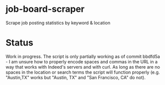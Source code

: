 # job-board-scraper
Scrape job posting statistics by keyword &amp; location

# Status
Work in progress.
The script is only partially working as of commit bbdfd5a - I am unsure how to properly encode spaces and commas in the URL in a way that works with Indeed's servers and with curl. As long as there are no spaces in the location or search terms the script will function properly (e.g. "Austin,TX" works but "Austin, TX" and "San Francisco, CA" do not).
